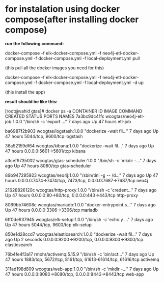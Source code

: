 # for instalation using docker compose(after installing docker compose)

**run the following command:**

docker-compose -f elk-docker-compose.yml -f neo4j-etl-docker-compose.yml -f docker-compose.yml -f local-deployment.yml pull

(this pull all the docker images you need for this)

docker-compose -f elk-docker-compose.yml -f neo4j-etl-docker-compose.yml -f docker-compose.yml -f local-deployment.yml -d up

(this install the app)

**result should be like this:**

[root@vahid gtas]# docker ps -a
CONTAINER ID        IMAGE                          COMMAND                  CREATED             STATUS              PORTS                                                      NAMES
7a3bc9dc41fc        wcogtas/neo4j-etl-job:1.0.0    "/bin/sh -c 'export …"   7 days ago          Up 47 hours                                                                    etl-job

ba6987f2b903        wcogtas/logstash:1.0.0         "dockerize -wait fil…"   7 days ago          Up 47 hours         5044/tcp, 9600/tcp                                         logstash

36a52159df64        wcogtas/kibana:1.0.0           "dockerize -wait fil…"   7 days ago          Up 47 hours         0.0.0.0:5601->5601/tcp                                     kibana

a3cef9735002        wcogtas/gtas-scheduler:1.0.0   "/bin/sh -c 'mkdir -…"   7 days ago          Up 47 hours         8080/tcp                                                   gtas-scheduler

89b947295923        wcogtas/neo4j:1.0.0            "/sbin/tini -g -- /d…"   7 days ago          Up 47 hours         0.0.0.0:7474->7474/tcp, 7473/tcp, 0.0.0.0:7687->7687/tcp   neo4j

21628826120c        wcogtas/http-proxy:1.0.0       "/bin/sh -c 'credent…"   7 days ago          Up 47 hours         0.0.0.0:80->80/tcp, 0.0.0.0:443->443/tcp                   http-proxy

8069bb74608c        wcogtas/mariadb:1.0.0          "docker-entrypoint.s…"   7 days ago          Up 47 hours         0.0.0.0:3306->3306/tcp                                     mariadb

6ff0de937945        wcogtas/elk-setup:1.0.0        "/bin/sh -c 'echo y …"   7 days ago          Up 47 hours         5044/tcp, 9600/tcp                                         elk-setup

850e1d28ccd7        wcogtas/elasticsearch:1.0.0    "dockerize -wait fil…"   7 days ago          Up 2 seconds        0.0.0.0:9200->9200/tcp, 0.0.0.0:9300->9300/tcp             elasticsearch

76b4fe4f3a17        rmohr/activemq:5.15.9          "/bin/sh -c 'bin/act…"   7 days ago          Up 47 hours         1883/tcp, 5672/tcp, 8161/tcp, 61613-61614/tcp, 61616/tcp   activemq

311ad198d809        wcogtas/web-app:1.0.0          "/bin/sh -c 'mkdir -…"   7 days ago          Up 47 hours         0.0.0.0:8080->8080/tcp, 0.0.0.0:8443->8443/tcp             web-app

